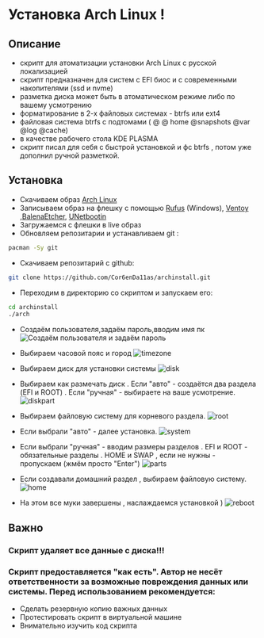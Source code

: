 # Установка Arch Linux !

## Описание

- скрипт для атоматизации установки Arch Linux с русской локализацией
- скрипт предназначен для систем с EFI биос и с современными накопителями (ssd и nvme)
- разметка диска может быть в атоматическом режиме либо по вашему усмотрению
- форматирование в 2-х файловых системах - btrfs или ext4
- файловая система btrfs с подтомами ( @  @ home @snapshots @var @log @cache)
- в качестве рабочего стола KDE PLASMA
- скрипт писал для себя с быстрой установкой и фс btrfs , потом уже дополнил ручной разметкой.

## Установка

- Скачиваем образ [Arch Linux](https://archlinux.org)
- Записываем образ на флешку с помощью [Rufus](https://rufus.ie/ru/) (Windows), [Ventoy](https://www.ventoy.net/en/index.html) ,[BalenaEtcher](https://etcher.balena.io/), [UNetbootin](https://unetbootin.github.io/)
- Загружаемся с флешки в live образ
- Oбновляем репозитарии и устанавливаем git :
```bash
pacman -Sy git
```
- Скачиваем репозитарий с github:
```bash
git clone https://github.com/Cor6enDa11as/archinstall.git
```
- Переходим в директорию со скриптом и запускаем его:
```bash
cd archinstall
./arch
```
- Создаём пользователя,задаём пароль,вводим имя пк
![Создаём пользователя и задаём пароль](screenshots/user.png)

- Выбираем часовой пояс и город
![timezone](screenshots/timezone.png)

- Выбираем диск для установки системы
![disk](screenshots/disk.png)

- Выбираем как размечать диск . Если "авто" - создаётся два раздела (EFI и ROOT) . Если "ручная" - выбираете на ваше усмотрение.
![diskpart](screenshots/diskpart.png)

- Выбираем файловую систему для корневого раздела.
![root](screenshots/root.png)

- Если выбрали "авто" - далее установка.
![system](screenshots/system.png)

- Если выбрали "ручная" - вводим размеры разделов . EFI и ROOT - обязательные разделы . HOME и SWAP , если не нужны - пропускаем (жмём просто "Enter")
![parts](screenshots/parts.png)

- Если создавали домашний раздел , выбираем файловую систему.
![home](screenshots/home.png)

- На этом все муки завершены , наслаждаемся установкой )
![reboot](screenshots/reboot.png)

## Важно

### Скрипт удаляет все данные с диска!!!

### Скрипт предоставляется "как есть". Автор не несёт ответственности за возможные повреждения данных или системы. Перед использованием рекомендуется:

- Сделать резервную копию важных данных
- Протестировать скрипт в виртуальной машине
- Внимательно изучить код скрипта

 

  
